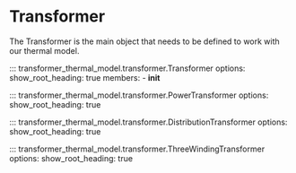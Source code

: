 <!--
SPDX-FileCopyrightText: Contributors to the Transformer Thermal Model project

SPDX-License-Identifier: MPL-2.0
-->
# Transformer

The Transformer is the main object that needs to be defined to work with
our thermal model.

::: transformer_thermal_model.transformer.Transformer
    options:
        show_root_heading: true
    members:
        - __init__

::: transformer_thermal_model.transformer.PowerTransformer
    options:
        show_root_heading: true

::: transformer_thermal_model.transformer.DistributionTransformer
    options:
        show_root_heading: true

::: transformer_thermal_model.transformer.ThreeWindingTransformer
    options:
        show_root_heading: true
